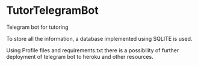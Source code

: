 # TutorTelegramBot
Telegram bot for tutoring

To store all the information, a database implemented using SQLITE is used.

Using Profile files and requirements.txt there is a possibility of further deployment of telegram bot to heroku and other resources.
